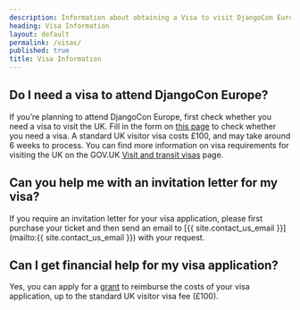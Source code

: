 ```yaml
---
description: Information about obtaining a Visa to visit DjangoCon Europe
heading: Visa Information
layout: default
permalink: /visas/
published: true
title: Visa Information
---
```


## Do I need a visa to attend DjangoCon Europe?

If you’re planning to attend DjangoCon Europe, first check whether you need a visa to 
visit the UK. Fill in the form on [this page](https://www.gov.uk/check-uk-visa/y) to check 
whether you need a visa.  A standard UK visitor visa costs £100, and may take around 6 weeks to process.  You can find more information on visa requirements for visiting the UK 
on the GOV.UK [Visit and transit visas](https://www.gov.uk/entering-staying-uk/visit-and-transit-visas) page.


## Can you help me with an invitation letter for my visa?

If you require an invitation letter for your visa application, please first purchase your ticket and then send an email to [{{ site.contact_us_email }}](mailto:{{ site.contact_us_email }}) with your request. 

## Can I get financial help for my visa application?
Yes, you can apply for a <a href="/opportunity-grants/">grant</a> to reimburse the costs of your visa application, up to the 
standard UK visitor visa fee (£100).
